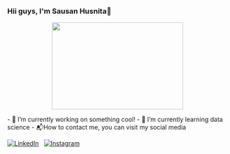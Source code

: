 ### Hii guys, I'm **Sausan Husnita**👋

<p align = 'center'>
  <img alig src='https://sdtimes.com/wp-content/uploads/2014/09/0919.sdt-github.gif' height ='200' width ='300'>
</p>
<!-- -->
- 🔭 I’m currently working on something cool!
- 🌱 I’m currently learning data science
- 📬How to contact me, you can visit my social media

[![LinkedIn](https://img.shields.io/badge/LinkedIn-E4405F?style=for-the-badge&logo=LinkedIn)](https://www.linkedin.com/in/sausan-husnita-b94876165/) &nbsp; [![Instagram](https://img.shields.io/badge/Instagram-E4405F?style=for-the-badge&logo=Instagram)](https://www.instagram.com/sn.hsta_/?next=%2F)

<!--
**sausanhusnita/sausanhusnita** is a ✨ _special_ ✨ repository because its `README.md` (this file) appears on your GitHub profile.



Here are some ideas to get you started:

- 🔭 I’m currently working on something cool!
- 🌱 I’m currently learning ...
- 👯 I’m looking to collaborate on ...
- 🤔 I’m looking for help with ...
- 💬 Ask me about ...
-->
